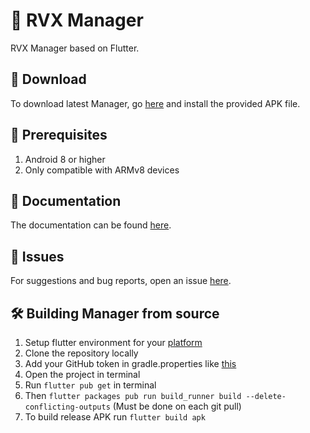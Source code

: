 # 💊 RVX Manager

RVX Manager based on Flutter.

## 🔽 Download

To download latest Manager, go [here](https://github.com/inotia00/revanced-manager/releases/latest) and install the provided APK file.

## 📝 Prerequisites

1. Android 8 or higher
2. Only compatible with ARMv8 devices

## 📃 Documentation
The documentation can be found [here](https://github.com/inotia00/revanced-documentation/wiki/Method-3.-Using-RVX-Manager-(Android)).

## 🔴 Issues

For suggestions and bug reports, open an issue [here](https://github.com/inotia00/ReVanced_Extended/issues/new/choose).

## 🛠️ Building Manager from source

1. Setup flutter environment for your [platform](https://docs.flutter.dev/get-started/install)
2. Clone the repository locally
3. Add your GitHub token in gradle.properties like [this](/docs/4_building.md)
4. Open the project in terminal
5. Run `flutter pub get` in terminal
6. Then `flutter packages pub run build_runner build --delete-conflicting-outputs` (Must be done on each git pull)
7. To build release APK run `flutter build apk`